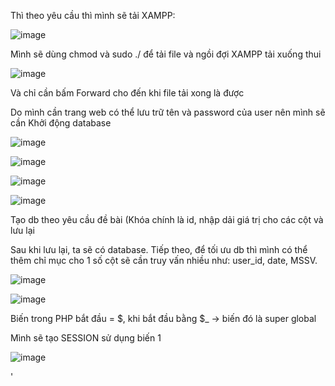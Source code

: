Thì theo yêu cầu thì mình sẽ tải XAMPP:

![image](https://github.com/Ash-Dust/Web_Project/assets/120457430/a1381bbc-c21d-42f1-9eda-811c2891ed8e)

Mình sẽ dùng chmod và sudo ./ để tải file và ngồi đợi XAMPP tải xuống thui

![image](https://github.com/Ash-Dust/Web_Project/assets/120457430/a0f2c1ad-375b-4473-8034-336fa86d9d5e)

Và chỉ cần bấm Forward cho đến khi file tải xong là được

Do mình cần trang web có thể lưu trữ tên và password của user nên mình sẽ cần Khởi động database

![image](https://github.com/Ash-Dust/Web_Project/assets/120457430/cfa8f299-4192-4885-a200-1825f2ebabb0)

![image](https://github.com/Ash-Dust/Web_Project/assets/120457430/4a9678c6-260e-48fd-9499-a4bce5836e1a)

![image](https://github.com/Ash-Dust/Web_Project/assets/120457430/6bae02b4-61f2-4a3e-87c5-151337249ab0)

![image](https://github.com/Ash-Dust/Web_Project/assets/120457430/9fa900ed-5521-481b-a8fb-61354e1ca25f)

Tạo db theo yêu cầu đề bài (Khóa chính là id, nhập dải giá trị cho các cột và lưu lại

Sau khi lưu lại, ta sẽ có database. Tiếp theo, để tối ưu db thì mình có thể thêm chỉ mục cho 1 số cột sẽ cần truy vấn nhiều như: user_id, date, MSSV.

![image](https://github.com/Ash-Dust/Web_Project/assets/120457430/c5bcf517-8041-4be2-8f4b-5c0905d4f25c)


![image](https://github.com/Ash-Dust/Web_Project/assets/120457430/0cc3b503-998a-4c06-867f-cd7c64b77acf)

Biến trong PHP bắt đầu = $, khi bắt đầu bằng $_ -> biến đó là super global

Mình sẽ tạo SESSION sử dụng biến 1

![image](https://github.com/Ash-Dust/Web_Project/assets/120457430/14acdf08-6e4c-4d79-bfae-97b26637c5e0)


'
